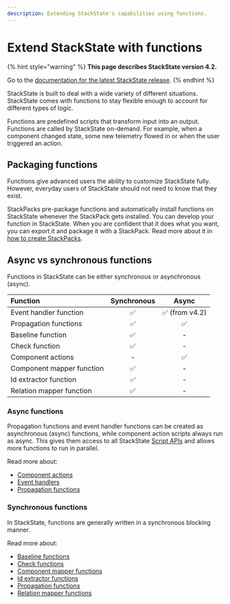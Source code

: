 ```yaml
---
description: Extending StackState's capabilities using functions.
---
```


# Extend StackState with functions

{% hint style="warning" %}
**This page describes StackState version 4.2.**

Go to the [documentation for the latest StackState release](https://docs.stackstate.com/).
{% endhint %}

StackState is built to deal with a wide variety of different situations. StackState comes with functions to stay flexible enough to account for different types of logic.

Functions are predefined scripts that transform input into an output. Functions are called by StackState on-demand. For example, when a component changed state, some new telemetry flowed in or when the user triggered an action.

## Packaging functions

Functions give advanced users the ability to customize StackState fully. However, everyday users of StackState should not need to know that they exist.

StackPacks pre-package functions and automatically install functions on StackState whenever the StackPack gets installed. You can develop your function in StackState. When you are confident that it does what you want, you can export it and package it with a StackPack. Read more about it in [how to create StackPacks](../../stackpacks/about-stackpacks.md).

## Async vs synchronous functions

Functions in StackState can be either synchronous or asynchronous \(async\).

| Function | Synchronous | Async |
| :--- | :---: | :---: |
| Event handler function | ✅ | ✅ \(from v4.2\) |
| Propagation functions | ✅ | ✅ |
| Baseline function | ✅ | - |
| Check function | ✅ | - |
| Component actions | - | ✅ |
| Component mapper function | ✅ | - |
| Id extractor function | ✅ | - |
| Relation mapper function | ✅ | - |

### Async functions

Propagation functions and event handler functions can be created as asynchronous \(async\) functions, while component action scripts always run as async. This gives them access to all StackState [Script APIs](../reference/scripting/) and allows more functions to run in parallel.

Read more about:

* [Component actions](/configure/topology/how_to_configure_component_actions.md)
* [Event handlers](../../use/health-state-and-event-notifications/send-event-notifications.md)
* [Propagation functions](../../configure/topology/propagation.md#custom-propagation-functions)


### Synchronous functions

In StackState, functions are generally written in a synchronous blocking manner.

Read more about:

* [Baseline functions](../../use/health-state-and-event-notifications/anomaly-detection-with-baselines.md#baseline-functions)
* [Check functions](../../configure/telemetry/checks_and_streams.md#check-functions)
* [Component mapper functions](../../use/introduction-to-stackstate/mapping_functions.md)
* [Id extractor functions](../../use/introduction-to-stackstate/id_extraction.md)
* [Propagation functions](../../configure/topology/propagation.md#custom-propagation-functions)
* [Relation mapper functions](../../use/introduction-to-stackstate/mapping_functions.md)

